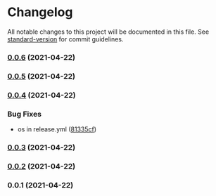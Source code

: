 # Changelog

All notable changes to this project will be documented in this file. See [standard-version](https://github.com/conventional-changelog/standard-version) for commit guidelines.

### [0.0.6](https://github.com/rdarida/pantry-cloud/compare/v0.0.5...v0.0.6) (2021-04-22)

### [0.0.5](https://github.com/rdarida/pantry-cloud/compare/v0.0.4...v0.0.5) (2021-04-22)

### [0.0.4](https://github.com/rdarida/pantry-cloud/compare/v0.0.3...v0.0.4) (2021-04-22)


### Bug Fixes

* os in release.yml ([81335cf](https://github.com/rdarida/pantry-cloud/commit/81335cfc91774bd093ec2d3960696aec31ef4886))

### [0.0.3](https://github.com/rdarida/pantry-cloud/compare/v0.0.2...v0.0.3) (2021-04-22)

### [0.0.2](https://github.com/rdarida/pantry-cloud/compare/v0.0.1...v0.0.2) (2021-04-22)

### 0.0.1 (2021-04-22)
